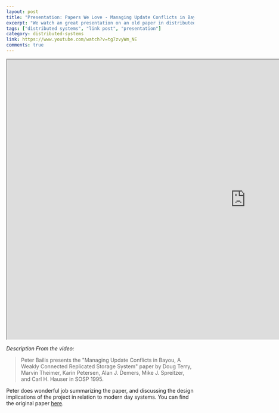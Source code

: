 ```yaml
---
layout: post
title: "Presentation: Papers We Love - Managing Update Conflicts in Bayou"
excerpt: "We watch an great presentation on an old paper in distributed systems."
tags: ["distributed systems", "link post", "presentation"]
category: distributed-systems
link: https://www.youtube.com/watch?v=tg7zvyWm_NE
comments: true
---
```

<iframe width="1280" height="750" src="https://www.youtube.com/embed/tg7zvyWm_NE" frameborder="10" allowfullscreen>
</iframe>

*Description From the video:*

> Peter Bailis presents the "Managing Update Conflicts in Bayou, A Weakly Connected Replicated Storage System" paper by Doug Terry, Marvin Theimer, Karin Petersen, Alan J. Demers, Mike J. Spreitzer, and Carl H. Hauser in SOSP 1995.

Peter does wonderful job summarizing the paper, and discussing the design implications of the project in relation to modern day systems.
You can find the original paper [here](http://db.cs.berkeley.edu/cs286/papers/bayou-sosp1995.pdf).
